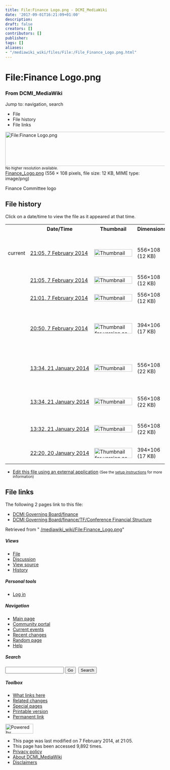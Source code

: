 ```yaml
---
title: File:Finance Logo.png - DCMI_MediaWiki
date: '2017-09-01T16:21:09+01:00'
description: 
draft: false
creators: []
contributors: []
publisher: 
tags: []
aliases:
- "/mediawiki_wiki/files/File:/File_Finance_Logo.png.html"
---
```


<a id="top"></a>
# File:Finance Logo.png

### From DCMI\_MediaWiki

Jump to: navigation, search
<!-- start content -->
- File
- File history
- File links

 [<img alt="File:Finance Logo.png" src="/images/3/30/Finance_Logo.png" width="556" height="108">](/mediawiki_wiki/files/Finance_Logo.png)  
<small>No higher resolution available.</small>  
 [Finance\_Logo.png](/images/3/30/Finance_Logo.png)‎ (556 × 108 pixels, file size: 12 KB, MIME type: image/png)

Finance Committee logo

<!-- 
NewPP limit report
Preprocessor node count: 1/1000000
Post-expand include size: 0/2097152 bytes
Template argument size: 0/2097152 bytes
Expensive parser function count: 0/100
-->
## File history

Click on a date/time to view the file as it appeared at that time.

<table class="wikitable filehistory">
  <tr>
    <td></td>
    <th>Date/Time</th>
    <th>Thumbnail</th>
    <th>Dimensions</th>
    <th>User</th>
    <th>Comment</th>
  </tr>
  <tr>
    <td>current</td>
    <td class="filehistory-selected" style="white-space: nowrap;"><a href="/mediawiki_wiki/files/Finance_Logo.png">21:05, 7 February 2014</a></td>
    <td><a href="/images/3/30/Finance_Logo.png"><img alt="Thumbnail for version as of 21:05, 7 February 2014" src="/images/3/30/Finance_Logo.png" width="120" height="23"></a></td>
    <td>556×108 <span style="white-space: nowrap;">(12 KB)</span>
    </td>
    <td>
      <a href="/index.php?title=User:EricChildress&amp;action=edit&amp;redlink=1" class="new mw-userlink" title="User:EricChildress (page does not exist)">EricChildress</a> <span style="white-space: nowrap;"> <span class="mw-usertoollinks">(<a href="/index.php?title=User_talk:EricChildress&amp;action=edit&amp;redlink=1" class="new" title="User talk:EricChildress (page does not exist)">Talk</a> | <a href="/index.php/Special:Contributions/EricChildress" title="Special:Contributions/EricChildress">contribs</a>)</span></span>
    </td>
    <td> <span class="comment">(Reverted to version as of 21:01, 7 February 2014)</span>
    </td>
  </tr>
  <tr>
    <td></td>
    <td style="white-space: nowrap;"><a href="/images/archive/3/30/20140207210517%21Finance_Logo.png">21:05, 7 February 2014</a></td>
    <td><a href="/images/archive/3/30/20140207210517%21Finance_Logo.png"><img alt="Thumbnail for version as of 21:05, 7 February 2014" src="/images/archive/3/30/20140207210517%21Finance_Logo.png" width="120" height="23"></a></td>
    <td>556×108 <span style="white-space: nowrap;">(12 KB)</span>
    </td>
    <td>
      <a href="/index.php?title=User:EricChildress&amp;action=edit&amp;redlink=1" class="new mw-userlink" title="User:EricChildress (page does not exist)">EricChildress</a> <span style="white-space: nowrap;"> <span class="mw-usertoollinks">(<a href="/index.php?title=User_talk:EricChildress&amp;action=edit&amp;redlink=1" class="new" title="User talk:EricChildress (page does not exist)">Talk</a> | <a href="/index.php/Special:Contributions/EricChildress" title="Special:Contributions/EricChildress">contribs</a>)</span></span>
    </td>
    <td></td>
  </tr>
  <tr>
    <td></td>
    <td style="white-space: nowrap;"><a href="/images/archive/3/30/20140207210504%21Finance_Logo.png">21:01, 7 February 2014</a></td>
    <td><a href="/images/archive/3/30/20140207210504%21Finance_Logo.png"><img alt="Thumbnail for version as of 21:01, 7 February 2014" src="/images/archive/3/30/20140207210504%21Finance_Logo.png" width="120" height="23"></a></td>
    <td>556×108 <span style="white-space: nowrap;">(12 KB)</span>
    </td>
    <td>
      <a href="/index.php?title=User:EricChildress&amp;action=edit&amp;redlink=1" class="new mw-userlink" title="User:EricChildress (page does not exist)">EricChildress</a> <span style="white-space: nowrap;"> <span class="mw-usertoollinks">(<a href="/index.php?title=User_talk:EricChildress&amp;action=edit&amp;redlink=1" class="new" title="User talk:EricChildress (page does not exist)">Talk</a> | <a href="/index.php/Special:Contributions/EricChildress" title="Special:Contributions/EricChildress">contribs</a>)</span></span>
    </td>
    <td> <span class="comment">(Corrected name of Committee)</span>
    </td>
  </tr>
  <tr>
    <td></td>
    <td style="white-space: nowrap;"><a href="/images/archive/3/30/20140207210132%21Finance_Logo.png">20:50, 7 February 2014</a></td>
    <td><a href="/images/archive/3/30/20140207210132%21Finance_Logo.png"><img alt="Thumbnail for version as of 20:50, 7 February 2014" src="/images/archive/3/30/20140207210132%21Finance_Logo.png" width="120" height="32"></a></td>
    <td>394×106 <span style="white-space: nowrap;">(17 KB)</span>
    </td>
    <td>
      <a href="/index.php?title=User:EricChildress&amp;action=edit&amp;redlink=1" class="new mw-userlink" title="User:EricChildress (page does not exist)">EricChildress</a> <span style="white-space: nowrap;"> <span class="mw-usertoollinks">(<a href="/index.php?title=User_talk:EricChildress&amp;action=edit&amp;redlink=1" class="new" title="User talk:EricChildress (page does not exist)">Talk</a> | <a href="/index.php/Special:Contributions/EricChildress" title="Special:Contributions/EricChildress">contribs</a>)</span></span>
    </td>
    <td> <span class="comment">(Reverted to version as of 22:20, 20 January 2014)</span>
    </td>
  </tr>
  <tr>
    <td></td>
    <td style="white-space: nowrap;"><a href="/images/archive/3/30/20140207205006%21Finance_Logo.png">13:34, 21 January 2014</a></td>
    <td><a href="/images/archive/3/30/20140207205006%21Finance_Logo.png"><img alt="Thumbnail for version as of 13:34, 21 January 2014" src="/images/archive/3/30/20140207205006%21Finance_Logo.png" width="120" height="23"></a></td>
    <td>556×108 <span style="white-space: nowrap;">(22 KB)</span>
    </td>
    <td>
      <a href="/index.php?title=User:StuartSutton&amp;action=edit&amp;redlink=1" class="new mw-userlink" title="User:StuartSutton (page does not exist)">StuartSutton</a> <span style="white-space: nowrap;"> <span class="mw-usertoollinks">(<a href="/index.php?title=User_talk:StuartSutton&amp;action=edit&amp;redlink=1" class="new" title="User talk:StuartSutton (page does not exist)">Talk</a> | <a href="/index.php/Special:Contributions/StuartSutton" title="Special:Contributions/StuartSutton">contribs</a>)</span></span>
    </td>
    <td> <span class="comment">(Reverted to version as of 13:32, 21 January 2014)</span>
    </td>
  </tr>
  <tr>
    <td></td>
    <td style="white-space: nowrap;"><a href="/images/archive/3/30/20140121133435%21Finance_Logo.png">13:34, 21 January 2014</a></td>
    <td><a href="/images/archive/3/30/20140121133435%21Finance_Logo.png"><img alt="Thumbnail for version as of 13:34, 21 January 2014" src="/images/archive/3/30/20140121133435%21Finance_Logo.png" width="120" height="23"></a></td>
    <td>556×108 <span style="white-space: nowrap;">(22 KB)</span>
    </td>
    <td>
      <a href="/index.php?title=User:StuartSutton&amp;action=edit&amp;redlink=1" class="new mw-userlink" title="User:StuartSutton (page does not exist)">StuartSutton</a> <span style="white-space: nowrap;"> <span class="mw-usertoollinks">(<a href="/index.php?title=User_talk:StuartSutton&amp;action=edit&amp;redlink=1" class="new" title="User talk:StuartSutton (page does not exist)">Talk</a> | <a href="/index.php/Special:Contributions/StuartSutton" title="Special:Contributions/StuartSutton">contribs</a>)</span></span>
    </td>
    <td> <span class="comment">(Finance &amp; Bylaws Committee logo)</span>
    </td>
  </tr>
  <tr>
    <td></td>
    <td style="white-space: nowrap;"><a href="/images/archive/3/30/20140121133423%21Finance_Logo.png">13:32, 21 January 2014</a></td>
    <td><a href="/images/archive/3/30/20140121133423%21Finance_Logo.png"><img alt="Thumbnail for version as of 13:32, 21 January 2014" src="/images/archive/3/30/20140121133423%21Finance_Logo.png" width="120" height="23"></a></td>
    <td>556×108 <span style="white-space: nowrap;">(22 KB)</span>
    </td>
    <td>
      <a href="/index.php?title=User:StuartSutton&amp;action=edit&amp;redlink=1" class="new mw-userlink" title="User:StuartSutton (page does not exist)">StuartSutton</a> <span style="white-space: nowrap;"> <span class="mw-usertoollinks">(<a href="/index.php?title=User_talk:StuartSutton&amp;action=edit&amp;redlink=1" class="new" title="User talk:StuartSutton (page does not exist)">Talk</a> | <a href="/index.php/Special:Contributions/StuartSutton" title="Special:Contributions/StuartSutton">contribs</a>)</span></span>
    </td>
    <td> <span class="comment">(Finance &amp; Bylaws Committee logo)</span>
    </td>
  </tr>
  <tr>
    <td></td>
    <td style="white-space: nowrap;"><a href="/images/archive/3/30/20140121133256%21Finance_Logo.png">22:20, 20 January 2014</a></td>
    <td><a href="/images/archive/3/30/20140121133256%21Finance_Logo.png"><img alt="Thumbnail for version as of 22:20, 20 January 2014" src="/images/archive/3/30/20140121133256%21Finance_Logo.png" width="120" height="32"></a></td>
    <td>394×106 <span style="white-space: nowrap;">(17 KB)</span>
    </td>
    <td>
      <a href="/index.php?title=User:StuartSutton&amp;action=edit&amp;redlink=1" class="new mw-userlink" title="User:StuartSutton (page does not exist)">StuartSutton</a> <span style="white-space: nowrap;"> <span class="mw-usertoollinks">(<a href="/index.php?title=User_talk:StuartSutton&amp;action=edit&amp;redlink=1" class="new" title="User talk:StuartSutton (page does not exist)">Talk</a> | <a href="/index.php/Special:Contributions/StuartSutton" title="Special:Contributions/StuartSutton">contribs</a>)</span></span>
    </td>
    <td> <span class="comment">(Finance Committee logo)</span>
    </td>
  </tr>
</table>

  

- [Edit this file using an external application](/index.php?title=File:Finance_Logo.png&action=edit&externaledit=true&mode=file "File:Finance Logo.png") <small>(See the <a href="http://www.mediawiki.org/wiki/Manual:External_editors" class="external text" rel="nofollow">setup instructions</a> for more information)</small>

## File links

The following 2 pages link to this file:

- [DCMI Governing Board/finance](/index.php/DCMI_Governing_Board/finance "DCMI Governing Board/finance")
- [DCMI Governing Board/finance/TF/Conference Financial Structure](/index.php/DCMI_Governing_Board/finance/TF/Conference_Financial_Structure "DCMI Governing Board/finance/TF/Conference Financial Structure")

Retrieved from " [/mediawiki_wiki/File:Finance\_Logo.png](/mediawiki_wiki/files/File:/File:Finance_Logo.png.html)"

<!-- end content -->

##### Views

- [File](/mediawiki_wiki/files/File:/File:Finance_Logo.png.html)
- [Discussion](/index.php?title=File_talk:Finance_Logo.png&action=edit&redlink=1 "Discussion about the content page [t]")
- [View source](/index.php?title=File:Finance_Logo.png&action=edit "This page is protected.
You can view its source [e]")
- [History](/index.php?title=File:Finance_Logo.png&action=history "Past revisions of this page [h]")

##### Personal tools

- [Log in](/index.php?title=Special:UserLogin&returnto=File:Finance_Logo.png "You are encouraged to log in; however, it is not mandatory [o]")

<script type="text/javascript"> if (window.isMSIE55) fixalpha(); </script>

##### Navigation

- [Main page](/index.php/Main_Page "Visit the main page [z]")
- [Community portal](/index.php/DCMI_MediaWiki:Community_portal "About the project, what you can do, where to find things")
- [Current events](/index.php/DCMI_MediaWiki:Current_events "Find background information on current events")
- [Recent changes](/index.php/Special:RecentChanges "The list of recent changes in the wiki [r]")
- [Random page](/index.php/Special:Random "Load a random page [x]")
- [Help](/index.php/Help:Contents "The place to find out")

##### <label for="searchInput">Search</label>

<form action="/index.php" id="searchform">
				<input type="hidden" name="title" value="Special:Search">
				<input id="searchInput" title="Search DCMI_MediaWiki" accesskey="f" type="search" name="search">
				<input type="submit" name="go" class="searchButton" id="searchGoButton" value="Go" title="Go to a page with this exact name if exists"> 
				<input type="submit" name="fulltext" class="searchButton" id="mw-searchButton" value="Search" title="Search the pages for this text">
			</form>

##### Toolbox

- [What links here](/index.php/Special:WhatLinksHere/File:Finance_Logo.png "List of all wiki pages that link here [j]")
- [Related changes](/index.php/Special:RecentChangesLinked/File:Finance_Logo.png "Recent changes in pages linked from this page [k]")
- [Special pages](/index.php/Special:SpecialPages "List of all special pages [q]")
- [Printable version](/index.php?title=File:Finance_Logo.png&printable=yes "Printable version of this page [p]")
- [Permanent link](/index.php?title=File:Finance_Logo.png&oldid=6488 "Permanent link to this revision of the page")

<!-- end of the left (by default at least) column -->

 [<img src="/skins/common/images/poweredby_mediawiki_88x31.png" height="31" width="88" alt="Powered by MediaWiki">](http://www.mediawiki.org/)

- This page was last modified on 7 February 2014, at 21:05.
- This page has been accessed 9,892 times.
- [Privacy policy](/index.php/DCMI_MediaWiki:Privacy_policy "DCMI MediaWiki:Privacy policy")
- [About DCMI\_MediaWiki](/index.php/DCMI_MediaWiki:About "DCMI MediaWiki:About")
- [Disclaimers](/index.php/DCMI_MediaWiki:General_disclaimer "DCMI MediaWiki:General disclaimer")

<script>if (window.runOnloadHook) runOnloadHook();</script><!-- Served in 0.496 secs. -->
